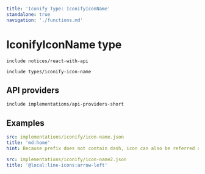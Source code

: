 ```yaml
title: 'Iconify Type: IconifyIconName'
standalone: true
navigation: './functions.md'
```

# IconifyIconName type

`include notices/react-with-api`

`include types/iconify-icon-name`

## API providers

`include implementations/api-providers-short`

## Examples

```yaml
src: implementations/iconify/icon-name.json
title: 'md:home'
hint: Because prefix does not contain dash, icon can also be referred as 'md-home'
```

```yaml
src: implementations/iconify/icon-name2.json
title: '@local:line-icons:arrow-left'
```

